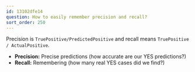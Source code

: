 ```yaml
---
id: 13102dfe14
question: How to easily remember precision and recall?
sort_order: 250
---
```


Precision is `TruePositive/PredictedPositive` and recall means `TruePositive / ActualPositive`.

- **Precision:** Precise predictions (how accurate are our YES predictions?)
- **Recall:** Remembering (how many real YES cases did we find?)